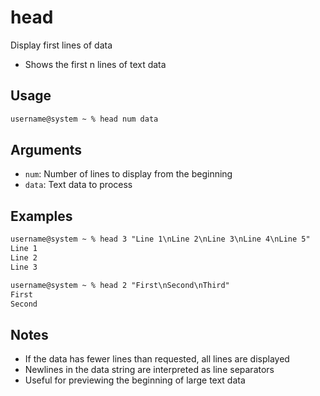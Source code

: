# head

Display first lines of data

- Shows the first n lines of text data

## Usage

```txt
username@system ~ % head num data
```

## Arguments

- `num`: Number of lines to display from the beginning
- `data`: Text data to process

## Examples

```txt
username@system ~ % head 3 "Line 1\nLine 2\nLine 3\nLine 4\nLine 5"
Line 1
Line 2
Line 3

username@system ~ % head 2 "First\nSecond\nThird"
First
Second
```

## Notes

- If the data has fewer lines than requested, all lines are displayed
- Newlines in the data string are interpreted as line separators
- Useful for previewing the beginning of large text data
